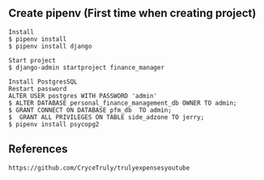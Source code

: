 


## Create pipenv (First time when creating project)
```
Install
$ pipenv install
$ pipenv install django
```
```
Start project
$ django-admin startproject finance_manager
```

```
Install PostgresSQL
Restart password
ALTER USER postgres WITH PASSWORD 'admin'
$ ALTER DATABASE personal_finance_management_db OWNER TO admin;
$ GRANT CONNECT ON DATABASE pfm_db  TO admin;
$  GRANT ALL PRIVILEGES ON TABLE side_adzone TO jerry;
$ pipenv install psycopg2
```




## References

```
https://github.com/CryceTruly/trulyexpensesyoutube
```